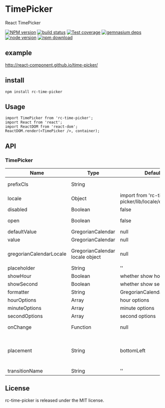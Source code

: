 # TimePicker

React TimePicker

[![NPM version][npm-image]][npm-url]
[![build status][travis-image]][travis-url]
[![Test coverage][coveralls-image]][coveralls-url]
[![gemnasium deps][gemnasium-image]][gemnasium-url]
[![node version][node-image]][node-url]
[![npm download][download-image]][download-url]

[npm-image]: http://img.shields.io/npm/v/rc-time-picker.svg?style=flat-square
[npm-url]: http://npmjs.org/package/rc-time-picker
[travis-image]: https://img.shields.io/travis/react-component/time-picker.svg?style=flat-square
[travis-url]: https://travis-ci.org/react-component/time-picker
[coveralls-image]: https://img.shields.io/coveralls/react-component/time-picker.svg?style=flat-square
[coveralls-url]: https://coveralls.io/r/react-component/time-picker?branch=master
[gemnasium-image]: http://img.shields.io/gemnasium/react-component/time-picker.svg?style=flat-square
[gemnasium-url]: https://gemnasium.com/react-component/time-picker
[node-image]: https://img.shields.io/badge/node.js-%3E=_4.0.0-green.svg?style=flat-square
[node-url]: http://nodejs.org/download/
[download-image]: https://img.shields.io/npm/dm/rc-time-picker.svg?style=flat-square
[download-url]: https://npmjs.org/package/rc-time-picker

example
--------

http://react-component.github.io/time-picker/

install
-------

```
npm install rc-time-picker
```

Usage
-----

```
import TimePicker from 'rc-time-picker';
import React from 'react';
import ReactDOM from 'react-dom';
ReactDOM.render(<TimePicker />, container);
```

API
---

### TimePicker

| Name           | Type                       | Default                                       | Description                                                                                |
|----------------|----------------------------|-----------------------------------------------|--------------------------------------------------------------------------------------------|
| prefixCls      | String                     |                                               | prefixCls of this component                                                                |
| locale         | Object                     | import from 'rc-time-picker/lib/locale/en_US' |                                                                                            |
| disabled       | Boolean                    | false                                         | whether picker is disabled                                                                 |
| open           | Boolean                    | false                                         | current open state of picker. controlled prop                                              |
| defaultValue   | GregorianCalendar          | null                                          | default initial value                                                                      |
| value          | GregorianCalendar                 | null                                          | current value                                                                              |
| gregorianCalendarLocale   | GregorianCalendar  locale object               | null                                          | if value and defaultValue not set, you should set this to your locale                                                                            |
| placeholder    | String                     | ''                                            | time input's placeholder                                                                   |
| showHour       | Boolean                    | whether show hour                             |                                                                                            |
| showSecond     | Boolean                    | whether show second                           |                                                                                            |
| formatter      | String|GregorianCalendarFormatter |                                        |                                                                                            |
| hourOptions    | Array<Number>              | hour options                                  |                                                                                            |
| minuteOptions  | Array<Number>              | minute options                                |                                                                                            |
| secondOptions  | Array<Number>              | second options                                |                                                                                            |
| onChange       | Function                   | null                                          | called when select a different value                                                       |
| placement      | String                     | bottomLeft                                    | one of ['left','right','top','bottom', 'topLeft', 'topRight', 'bottomLeft', 'bottomRight'] |
| transitionName | String                     | ''                                            |                                                                                            |

License
-------

rc-time-picker is released under the MIT license.
